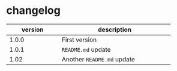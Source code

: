 # changelog

<table><thead><tr><th width="124">version</th><th width="282">description</th></tr></thead><tbody><tr><td>1.0.0</td><td>First version</td></tr><tr><td>1.0.1</td><td><code>README.md</code> update</td></tr><tr><td>1.02</td><td>Another <code>README.md</code> update</td></tr></tbody></table>
